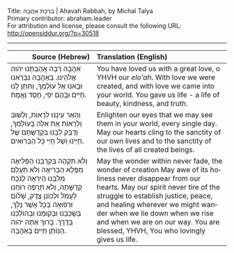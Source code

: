 <html>
<head></head>
<body>
Title: בִּרְכָּת אַהֲבַה | Ahavah Rabbah, by Michal Talya<br />
Primary contributor: abraham.leader<br />
For attribution and license, please consult the following URL: <a href="http://opensiddur.org/?p=30518">http://opensiddur.org/?p=30518</a>
<p />
<hr />

<table style="margin-left: auto;margin-right: auto;" class="draggable">
<thead><tr><th id="x" style="text-align: right;">Source (Hebrew)</th><th style="text-align: left;">Translation (English)</tr></thead>
<tbody>
<tr><td style="vertical-align:top;">
<div class="liturgy" lang="he">
אַהֲבָה רַבָּה אֲהַבְתָּנוּ יהוה אֱלֹהֵינוּ. 
בְּאַהֲבָה נִבְרֵאנוּ וּבָאנוּ אֶל עוֹלָמְךָ, 
וַתִּתֵּן לָנוּ חַיִּים וּבָהֶם יֹפִי, 
חֶסֶד וֶאֱמֶת. 
</span></div></td>
 
<td style="vertical-align:top;">
<div class="english" lang="en">
You have loved us with a great love, o YHVH our <em>elo'ah</em>. 
With love we were created, and with love we came into your world.
You gave us life - a life of beauty, 
kindness, and truth.
</div></td></tr>


<tr><td style="vertical-align:top;">
<div class="liturgy" lang="he">
וְהָאֵר עֵינֵנוּ לִרְאוֹת, וְלָשׁוּב וְלִרְאוֹת אֶת אֵלֶּה בְּעוֹלָמְךָ, 
וְדַבֵּק לִבֵּנוּ בִּקְדֻשָּׁתָם שֶׁל חַיֵּינוּ 
וְשֶׁל חַיֵּי כָּל הַבְּרוּאִים. 
</span></div></td>
 
<td style="vertical-align:top;">
<div class="english" lang="en">
Enlighten our eyes that we may see them in your world, every single day.
May our hearts cling to the sanctity of our own lives
and to the sanctity of the lives of all created beings.
</div></td></tr>


<tr><td style="vertical-align:top;">
<div class="liturgy" lang="he">
וְלֹא תִּקְהֶה בְּקִרְבֵּנוּ הַפְּלִיאָה 
מִפֶּלֶא הַבְּרִיאָה 
וְלֹא תֵּעָלֵם מִלִּבֵּנוּ הַיִּרְאָה לְנֹכַח קְדֻשָּׁתָהּ, 
וְלֹא תִּרְפֶּה רוּחֵנוּ לַעֲמֹל וּלְכוֹנֵן 
צֶדֶק, שָׁלוֹם וּרְפוּאָה 
בְּכָל אֲשֶׁר נֵלֵךְ, 
בְּשָׁכְבֵנוּ 
וּבְקוּמֵנוּ 
וּבְהוֹלְכֵנוּ בַּדֶּרֶךְ.
בָּרוּךְ אַתָּה יהוה 
הַנּוֹתֵן חַיִּים בְּאַהֲבָה.
</span></div></td>
 
<td style="vertical-align:top;">
<div class="english" lang="en">
May the wonder within never fade, 
the wonder of creation
May awe of its holiness never disappear from our hearts.
May our spirit never tire of the struggle to establish 
justice, peace, and healing 
wherever we might wander
when we lie down 
when we rise 
and when we are on our way.
You are blessed, YHVH,
You who lovingly gives us life.
</div></td></tr>
</tbody></table>
</body>
</html>